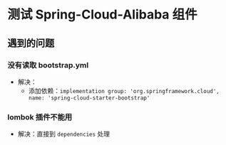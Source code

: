 # 测试 Spring-Cloud-Alibaba 组件

## 遇到的问题

### 没有读取 bootstrap.yml

- 解决：
    - 添加依赖：`implementation group: 'org.springframework.cloud', name: 'spring-cloud-starter-bootstrap'`

### lombok 插件不能用

- 解决：直接到 `dependencies` 处理